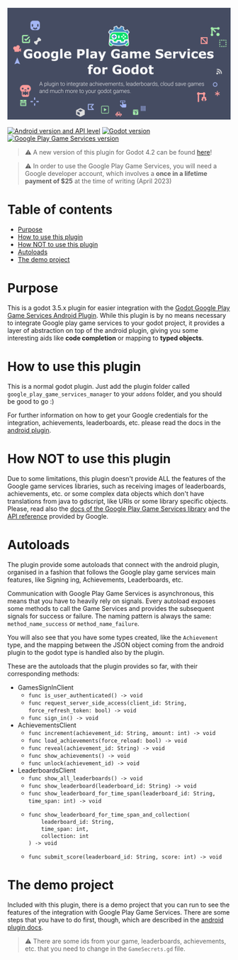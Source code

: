 ![Plugin Icon](assets/images/brand/github-social-preview.png)

[![Android version and API level](https://img.shields.io/badge/Android-API%20Level%2033-darkgreen.svg)](https://developer.android.com)
[![Godot version](https://img.shields.io/badge/Godot%20Engine-3.5.2-blue.svg)](https://github.com/godotengine/godot/)
[![Google Play Game Services version](https://img.shields.io/badge/Play%20Games%20Services%20v2-17.0.0-green.svg)](https://developers.google.com/games/services/android/quickstart)

> ⚠️ A new version of this plugin for Godot 4.2 can be found [here](https://github.com/Iakobs/godot-play-game-services)!

> :warning: In order to use the Google Play Game Services, you will need a Google developer account, which involves a **once in a lifetime payment of $25** at the time of writing (April 2023)

# Table of contents
* [Purpose](#purpose)
* [How to use this plugin](#how-to-use-this-plugin)
* [How NOT to use this plugin](#how-not-to-use-this-plugin)
* [Autoloads](#autoloads)
* [The demo project](#the-demo-project)

# Purpose

This is a godot 3.5.x plugin for easier integration with the [Godot Google Play Game Services Android Plugin](https://github.com/Iakobs/godot-google-play-game-services-android-plugin). While this plugin is by no means necessary to integrate Google play game services to your godot project, it provides a layer of abstraction on top of the android plugin, giving you some interesting aids like **code completion** or mapping to **typed objects**.

# How to use this plugin

This is a normal godot plugin. Just add the plugin folder called `google_play_game_services_manager` to your `addons` folder, and you should be good to go :)

For further information on how to get your Google credentials for the integration, achievements, leaderboards, etc. please read the docs in the [android plugin](https://github.com/Iakobs/godot-google-play-game-services-android-plugin).

# How NOT to use this plugin

Due to some limitations, this plugin doesn't provide ALL the features of the Google game services libraries, such as receiving images of leaderboards, achievements, etc. or some complex data objects which don't have translations from java to gdscript, like URIs or some library specific objects. Please, read also the [docs of the Google Play Game Services library](https://developers.google.com/games/services/android/quickstart?hl=en) and the [API reference](https://developers.google.com/android/reference/packages) provided by Google.

# Autoloads

The plugin provide some autoloads that connect with the android plugin, organised in a fashion that follows the Google play game services main features, like Signing ing, Achievements, Leaderboards, etc.

Communication with Google Play Game Services is asynchronous, this means that you have to heavily rely on signals. Every autoload exposes some methods to call the Game Services and provides the subsequent signals for success or failure. The naming pattern is always the same: `method_name_success` or `method_name_failure`.

You will also see that you have some types created, like the `Achievement` type, and the mapping between the JSON object coming from the android plugin to the godot type is handled also by the plugin.

These are the autoloads that the plugin provides so far, with their corresponding methods:

* GamesSignInClient
  * `func is_user_authenticated() -> void`
  * `func request_server_side_access(client_id: String, force_refresh_token: bool) -> void`
  * `func sign_in() -> void`
* AchievementsClient
  * `func increment(achievement_id: String, amount: int) -> void`
  * `func load_achievements(force_reload: bool) -> void`
  * `func reveal(achievement_id: String) -> void`
  * `func show_achievements() -> void`
  * `func unlock(achievement_id) -> void`
* LeaderboardsClient
  * `func show_all_leaderboards() -> void`
  * `func show_leaderboard(leaderboard_id: String) -> void`
  * `func show_leaderboard_for_time_span(leaderboard_id: String, time_span: int) -> void`
  * ```gdscript
    func show_leaderboard_for_time_span_and_collection(
	    leaderboard_id: String,
	    time_span: int,
	    collection: int
    ) -> void
    ```
  * `func submit_score(leaderboard_id: String, score: int) -> void`

# The demo project

Included with this plugin, there is a demo project that you can run to see the features of the integration with Google Play Game Services. There are some steps that you have to do first, though, which are described in the [android plugin docs](https://github.com/Iakobs/godot-google-play-game-services-android-plugin#configure-your-editor-android-settings).

> :warning: There are some ids from your game, leaderboards, achievements, etc. that you need to change in the `GameSecrets.gd` file.
